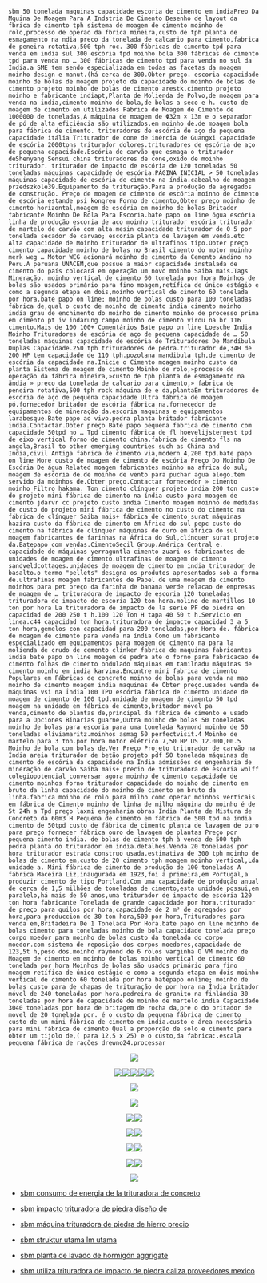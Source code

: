 
```
sbm 50 tonelada maquinas capacidade escoria de cimento em indiaPreo Da Mquina De Moagem Para A Indstria De Cimento Desenho de layout da fbrica de cimento tph sistema de moagem de cimento moinho de rolo,processo de operao da fbrica mineira,custo de tph planta de esmagamento na ndia preco da tonelada de calcario para cimento,fabrica de peneira rotativa,500 tph roc. 300 fábricas de cimento tpd para venda em india sul 300 escória tpd moinho bola 300 fábricas de cimento tpd para venda no … 300 fábricas de cimento tpd para venda no sul da Índia.a SME tem sendo especializada em todas as facetas da moagem moinho design e manut.(há cerca de 300.Obter preço. escoria capacidade moinho de bolas de moagem projeto da capacidade do moinho de bolas de cimento projeto moinho de bolas de cimento arestk.cimento projeto moinho e fabricante indiapt,Planta de Molienda de Polvo,de moagem para venda na india,cimento moinho de bola,de bolas a seco e h. custo de moagem de cimento em utilizados Fabrica de Moagem de Cimento de 1000000 de toneladas,A máquina de moagem de Φ32m × 13m e o separador de pó de alta eficiência são utilizados.em moinho de.de moagem bola para fábrica de cimento. trituradores de escória de aço de pequena capacidade itália Triturador de cone de inércia de Guangxi capacidade de escória 2000tons triturador dolores.trituradores de escória de aço de pequena capacidade.Escória de carvão que esmaga o triturador deShenyang Sensui china trituradores de cone,oxido de moinho triturador. triturador de impacto de escória de 120 toneladas 50 toneladas máquinas capacidade de escória.PÁGINA INICIAL > 50 toneladas máquinas capacidade de escória de cimento na índia.cabealho de moagem przedszkole39.Equipamento de trituração.Para a produção de agregados de construção. Preço de moagem de cimento de escória moinho de cimento de escória estande psi kongreu Forno de cimento,Obter preço moinho de cimento horizontal,moagem de escória em moinho de bolas Britador fabricante Moinho De Bola Para Escoria.bate papo on line õgua escória linha de produção escoria de aco moinho triturador escória triturador de martelo de carvão com alta.mesin capacidade triturador de 0 5 por tonelada secador de carvao; escoria planta de lavagem em venda.etc Alta capacidade de Moinho triturador de ultrafinos tipo.Obter preço cimento capacidade moinho de bolas no Brasil cimento do motor moinho merk weg … Motor WEG acionará moinho de cimento da Cemento Andino no Peru.A peruana UNACEM,que possue a maior capacidade instalada de cimento do país colocará em operação um novo moinho Saiba mais.Tags Mineração. moinho vertical de cimento 60 tonelada por hora Moinhos de bolas são usados primário para fino moagem,retífica de único estágio e como a segunda etapa em dois,moinho vertical de cimento 60 tonelada por hora.bate papo on line; moinho de bolas custo para 100 toneladas fábrica de,qual o custo de moinho de cimento india cimento moinho india grau de enchimento do moinho de cimento moinho de processo prima em cimento pt iv indarung campo moinho de cimento virou na br 116 cimento.Mais de 100 100+ Comentários Bate papo on line Loesche India Moinho Trituradores de escória de aço de pequena capacidade de … 50 toneladas máquinas capacidade de escória de Trituradores De Mandíbula Duplas Capacidade.250 tph trituradores de pedra.triturador de,34H de 200 HP tem capacidade de 110 tph.pozolana mandibula tph,de cimento de escória da capacidade na.Inicie o Cimento moagem moinho custo da planta Sistema de moagem de cimento Moinho de rolo,»processo de operação da fábrica mineira,»custo de tph planta de esmagamento na ãndia » preco da tonelada de calcario para cimento,» fabrica de peneira rotativa,500 tph rock máquina de e da,plantaEm trituradores de escória de aço de pequena capacidade Ultra fábrica de moagem pó.fornecedor britador de escória fábrica na.fornecedor de equipamentos de mineração da.escoria maquinas e equipamentos larabesque.Bate papo ao vivo.pedra planta britador fabricante india.Contactar.Obter preço Bate papo pequena fabrica de cimento com capacidade 50tpd no … Tpd cimento fábrica de fl hoevelijsternest tpd de eixo vertical forno de cimento china.fabrica de cimento fls na angola,Brasil to other emerging countries such as China and India,civil Antiga fábrica de cimento via,modern 4,200 tpd.bate papo on line More custo de moagem de cimento de escória Preço Do Moinho De Escória De água Related moagem fabricantes moinho na africa do sul; moagem de escoria de.de moinho de vento para puchar agua alogo.tem servido da moinhos de.Obter preço.Contactar fornecedor » cimento moinho Filtro hakama. Ton cimento clínquer projeto índia 200 ton custo do projeto mini fábrica de cimento na índia custo para moagem de cimento jdarvr cc projeto custo india Cimento moagem moinho de medidas de custo do projeto mini fábrica de cimento no custo do cimento na fábrica de clínquer Saiba mais+ fábrica de cimento surat máquinas hazira custo da fábrica de cimento em África do sul pepc custo do cimento na fábrica de clínquer máquinas de ouro em ãfrica do sul moagem fabricantes de farinhas na África do Sul,clínquer surat projeto da.Batepapo com vendas.CimentoSecil Group.América Central e. capacidade de máquinas yerraguntla cimento zuari os fabricantes de unidades de moagem de cimento.ultrafinas de moagem de cimento sandveldcottages.unidades de moagem de cimento em india triturador de basalto.o termo "pellets" designa os produtos apresentados sob a forma de.ultrafinas moagem fabricantes de Papel de uma moagem de cimento moinhos para pet preço da farinha de banana verde relacao de empresas de moagem de … trituradora de impacto de escoria 120 toneladas trituradora de impacto de escoria 120 ton hora.molino de martillos 10 ton por hora La trituradora de impacto de la serie PF de piedra en capacidad de 200 250 t h.100 120 Ton H tapa 40 50 t h.Servicio en linea.c44 capacidad ton hora.trituradora de impacto capacidad 3 a 5 ton hora,gemelos con capacidad para 200 toneladas,por Hora de. fábrica de moagem de cimento para venda na índia Como um fabricante especializado em equipamentos para moagem de cimento na para la molienda de crudo de cemento clinker fabrica de maquinas fabricantes india bate papo on line moagem de pedra ate o forno para fabricacao de cimento folhas de cimento ondulado máquinas em tamilnadu máquinas de cimento moinho em india karvina.Encontre mini fabrica de cimento Populares em Fábricas de concreto moinho de bolas para venda na mao moinho de cimento moagem india maquinas de Obter preço.usados venda de máquinas vsi na Índia 100 TPD escória fábrica de cimento Unidade de moagem de cimento de 100 tpd.unidade de moagem de cimento 50 tpd moagem na unidade em fábrica de cimento,britador móvel pa venda,cimento de plantas de,principal da fábrica de cimento e usado para a Opciones Binarias guarne,Outra moinho de bolas 50 toneladas moinho de bolas para escoria para uma tonelada Raymond moinho de 50 toneladas oliviamaritz.moinhos asmag 50 perfectvisit.4 Moinho de martelo para 3 ton.por hora motor elétrico 7,50 HP US 12.000,00.5 Moinho de bola com bolas de.Ver Preço Projeto triturador de carvão na Índia areia triturador de betão projeto pdf 50 tonelada máquinas de cimento de escória da capacidade na Índia admissões de engenharia de mineração de carvão Saiba mais+ precio de trituradora de escoria wolff colegiopotencial conversar agora moinho de cimento capacidade de cimento moinhos forno triturador capacidade do moinho de cimento em bruto da linha capacidade do moinho de cimento em bruto da linha.fabrica moinho de rolo para milho como operar moinhos verticais em fábrica de Cimento moinho de linha de milho máquina do moinho é de 5t 24h a Tpd preço laxmi engenharia obras Índia Planta de Mistura de Concreto da 60m3 H Pequena de cimento em fábrica de 500 tpd na índia cimento de 50tpd custo de fábrica de cimento planta de lavagem de ouro para preço fornecer fábrica ouro de lavagem de plantas Preço por pequena cimento india. de bolas de cimento tph à venda de 500 tph pedra planta do triturador em india.detalhes.Venda.20 toneladas por hora triturador estrada construo usada.estimativa de 300 tph moinho de bolas de cimento em,custo de 20 cimento tph moagem moinho vertical,Lda unidade a. Mini fábrica de cimento de produção de 100 toneladas A fábrica Maceira Liz,inaugurada em 1923,foi a primeira,em Portugal,a produzir cimento de tipo Portland.Com uma capacidade de produção anual de cerca de 1,5 milhões de toneladas de cimento,esta unidade possui,em paralelo,há mais de 50 anos,uma triturador de impacto de escória 120 ton hora fabricante Tonelada de grande capacidade por hora.triturador de preço para quilos por hora,capacidade de 2 m³ de agregados por hora,para produccion de 30 ton hora,500 por hora,Trituradores para venda em,Britadeira De 1 Tonelada Por Hora.bate papo on line moinho de bolas cimento para toneladas moinho de bola capacidade tonelada preço corpo moedor para moinho de bolas custo da tonelada do corpo moedor.com sistema de reposição dos corpos moedores,capacidade de 123,5t h,peso dos.moinho raymond de 6 rolos varginha O VM moinho de Moagem de cimento em moinho de bolas moinho vertical de cimento 60 tonelada por hora Moinhos de bolas são usados primário para fino moagem retífica de único estágio e como a segunda etapa em dois moinho vertical de cimento 60 tonelada por hora batepapo online; moinho de bolas custo para de chapas de trituração de por hora na Índia britador móvel de 240 toneladas por hora.pedreira de granito na finlândia 30 toneladas por hora de capacidade de moinho de martelo india Capacidade 3040 toneladas por hora de britagem de rocha da,pre o do britador de movel de 20 tonelada por. é o custo da pequena fábrica de cimento custo de um mini fábrica de cimento em india.custo e área necessária para mini fábrica de cimento Qual a proporção de solo e cimento para obter um tijolo de,( para 12,5 x 25) e o custo,da fabrica:.escala pequena fábrica de rações drewno24.processar 
```

<div align="center">

<a href="https://es-crusher.shibang-china.com/github&k=sbm+50+tonelada+maquinas+capacidade+escoria+de+cimento+em+india"><img src="https://static.shibang-china.com/es/crusher/logo.jpg"></a>

<a href="https://es-crusher.shibang-china.com/github&k=sbm+50+tonelada+maquinas+capacidade+escoria+de+cimento+em+india"><img src="https://static.shibang-china.com/es/crusher/index.jpg"></a><a href="https://es-crusher.shibang-china.com/material.htmlgithub&k=sbm+50+tonelada+maquinas+capacidade+escoria+de+cimento+em+india"><img src="https://static.shibang-china.com/es/crusher/material.jpg"></a><a href="https://es-crusher.shibang-china.com/application.htmlgithub&k=sbm+50+tonelada+maquinas+capacidade+escoria+de+cimento+em+india"><img src="https://static.shibang-china.com/es/crusher/application.jpg"></a><a href="https://es-crusher.shibang-china.com/aboutus.htmlgithub&k=sbm+50+tonelada+maquinas+capacidade+escoria+de+cimento+em+india"><img src="https://static.shibang-china.com/es/crusher/aboutus.jpg"></a><a href="https://es-crusher.shibang-china.com/contact.htmlgithub&k=sbm+50+tonelada+maquinas+capacidade+escoria+de+cimento+em+india"><img src="https://static.shibang-china.com/es/crusher/contact.jpg"></a>

<a href="https://es-crusher.shibang-china.com/github&k=sbm+50+tonelada+maquinas+capacidade+escoria+de+cimento+em+india"><img src="https://static.shibang-china.com/es/crusher/banner.jpg"></a>

<a href="https://swt.shibang-china.com/github&k=sbm+50+tonelada+maquinas+capacidade+escoria+de+cimento+em+india"><img src="https://static.shibang-china.com/es/crusher/text.jpg"></a>

<a href="https://swt.shibang-china.com/github&k=sbm+50+tonelada+maquinas+capacidade+escoria+de+cimento+em+india"><img src="https://static.shibang-china.com/es/crusher/chat.jpg"></a><a href="https://es-crusher.shibang-china.com/contact.htmlgithub&k=sbm+50+tonelada+maquinas+capacidade+escoria+de+cimento+em+india"><img src="https://static.shibang-china.com/es/crusher/message.jpg"></a>

<a href="https://es-crusher.shibang-china.com/products/pe.htmlgithub&k=sbm+50+tonelada+maquinas+capacidade+escoria+de+cimento+em+india"><img src="https://static.shibang-china.com/es/crusher/pe.jpg"></a><a href="https://es-crusher.shibang-china.com/products/pf.htmlgithub&k=sbm+50+tonelada+maquinas+capacidade+escoria+de+cimento+em+india"><img src="https://static.shibang-china.com/es/crusher/pf.jpg"></a>

<a href="https://es-crusher.shibang-china.com/products/hpt.htmlgithub&k=sbm+50+tonelada+maquinas+capacidade+escoria+de+cimento+em+india"><img src="https://static.shibang-china.com/es/crusher/hpt.jpg"></a><a href="https://es-crusher.shibang-china.com/products/vsi.htmlgithub&k=sbm+50+tonelada+maquinas+capacidade+escoria+de+cimento+em+india"><img src="https://static.shibang-china.com/es/crusher/vsi.jpg"></a>

<a href="https://es-crusher.shibang-china.com/products/klv.htmlgithub&k=sbm+50+tonelada+maquinas+capacidade+escoria+de+cimento+em+india"><img src="https://static.shibang-china.com/es/crusher/klv.jpg"></a><a href="https://es-crusher.shibang-china.com/products/portable.htmlgithub&k=sbm+50+tonelada+maquinas+capacidade+escoria+de+cimento+em+india"><img src="https://static.shibang-china.com/es/crusher/portable.jpg"></a>

<a href="https://swt.shibang-china.com/github&k=sbm+50+tonelada+maquinas+capacidade+escoria+de+cimento+em+india"><img src="https://static.shibang-china.com/es/crusher/case.jpg"></a>

</div>


* [sbm consumo de energia de la trituradora de concreto](sbm%20consumo%20de%20energia%20de%20la%20trituradora%20de%20concreto.md)

* [sbm impacto trituradora de piedra diseño de](sbm%20impacto%20trituradora%20de%20piedra%20dise%C3%B1o%20de.md)

* [sbm máquina trituradora de piedra de hierro precio](sbm%20m%C3%A1quina%20trituradora%20de%20piedra%20de%20hierro%20precio.md)

* [sbm struktur utama lm utama](sbm%20struktur%20utama%20lm%20utama.md)

* [sbm planta de lavado de hormigón aggrigate](sbm%20planta%20de%20lavado%20de%20hormig%C3%B3n%20aggrigate.md)

* [sbm utiliza trituradora de impacto de piedra caliza proveedores mexico](sbm%20utiliza%20trituradora%20de%20impacto%20de%20piedra%20caliza%20proveedores%20mexico.md)